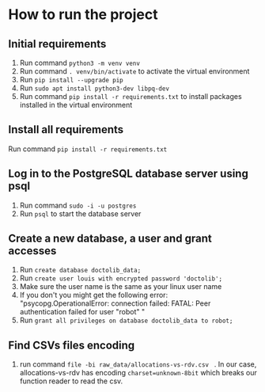 # How to run the project
## Initial requirements
1. Run command `python3 -m venv venv`
1. Run command `. venv/bin/activate` to activate the virtual environment
1. Run `pip install --upgrade pip`
1. Run `sudo apt install python3-dev libpq-dev`
1. Run command `pip install -r requirements.txt` to install packages installed in the virtual environment

## Install all requirements 
Run command `pip install -r requirements.txt`

## Log in to the PostgreSQL database server using psql
1. Run command `sudo -i -u postgres`
2. Run `psql` to start the database server

## Create a new database, a user and grant accesses
1. Run `create database doctolib_data;`
2. Run `create user louis with encrypted password 'doctolib';`
 1. Make sure the user name is the same as your linux user name
 1. If you don't you might get the following error: "psycopg.OperationalError: connection failed: FATAL:  Peer authentication failed for user "robot" "
3. Run `grant all privileges on database doctolib_data to robot;`

## Find CSVs files encoding
1. run command `file -bi raw_data/allocations-vs-rdv.csv `
 . In our case, allocations-vs-rdv has encoding `charset=unknown-8bit` which breaks our function reader to read the csv.